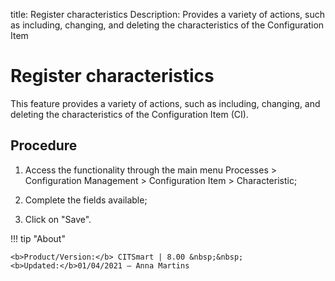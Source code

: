 title: Register characteristics
Description: Provides a variety of actions, such as including, changing, and deleting the characteristics of the Configuration Item
# Register characteristics

This feature provides a variety of actions, such as including, changing, and
deleting the characteristics of the Configuration Item (CI).

Procedure
-------------

1.  Access the functionality through the main menu Processes \> Configuration
    Management \> Configuration Item \> Characteristic;

2.  Complete the fields available;

3.  Click on "Save".


!!! tip "About"

    <b>Product/Version:</b> CITSmart | 8.00 &nbsp;&nbsp;
    <b>Updated:</b>01/04/2021 – Anna Martins
